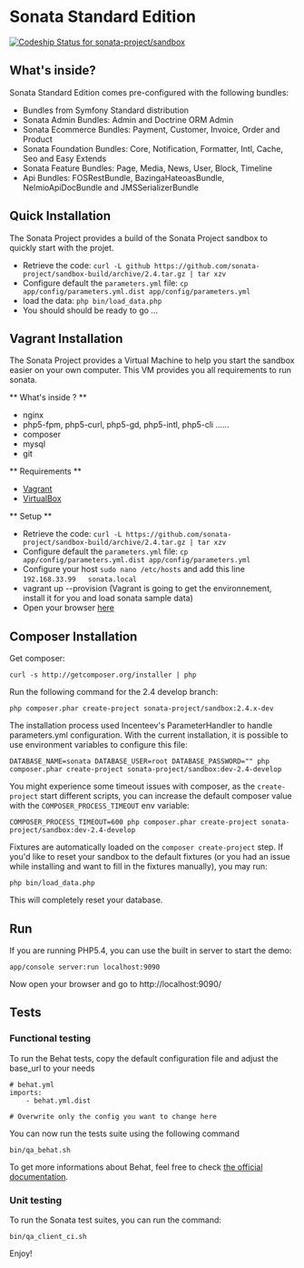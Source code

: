 Sonata Standard Edition
=======================

[ ![Codeship Status for sonata-project/sandbox](https://codeship.com/projects/abaa9ca0-5945-0132-9e3b-069770f0649f/status)](https://codeship.com/projects/50230)

What's inside?
--------------

Sonata Standard Edition comes pre-configured with the following bundles:

* Bundles from Symfony Standard distribution
* Sonata Admin Bundles: Admin and Doctrine ORM Admin
* Sonata Ecommerce Bundles: Payment, Customer, Invoice, Order and Product
* Sonata Foundation Bundles: Core, Notification, Formatter, Intl, Cache, Seo and Easy Extends
* Sonata Feature Bundles: Page, Media, News, User, Block, Timeline
* Api Bundles: FOSRestBundle, BazingaHateoasBundle, NelmioApiDocBundle and JMSSerializerBundle

Quick Installation
------------------

The Sonata Project provides a build of the Sonata Project sandbox to quickly start with the projet.

* Retrieve the code: ``curl -L github https://github.com/sonata-project/sandbox-build/archive/2.4.tar.gz | tar xzv``
* Configure default the ``parameters.yml`` file: ``cp app/config/parameters.yml.dist app/config/parameters.yml``
* load the data: ``php bin/load_data.php``
* You should should be ready to go ...

Vagrant Installation
--------------------

The Sonata Project provides a Virtual Machine to help you start the sandbox easier on your own computer. This VM provides you all requirements to run sonata.

** What's inside ? **
    
* nginx
* php5-fpm, php5-curl, php5-gd, php5-intl, php5-cli ......
* composer
* mysql
* git

** Requirements **

* [Vagrant][link_vagrant]
* [VirtualBox][link_virtualbox]

** Setup **

* Retrieve the code: ``curl -L https://github.com/sonata-project/sandbox-build/archive/2.4.tar.gz | tar xzv``
* Configure default the ``parameters.yml`` file: ``cp app/config/parameters.yml.dist app/config/parameters.yml``
* Configure your host ``sudo nano /etc/hosts`` and add this line ``192.168.33.99   sonata.local``
* vagrant up --provision (Vagrant is going to get the environnement, install it for you and load sonata sample data)
* Open your browser [here][link_sonata]

Composer Installation
---------------------

Get composer:

    curl -s http://getcomposer.org/installer | php

Run the following command for the 2.4 develop branch:

    php composer.phar create-project sonata-project/sandbox:2.4.x-dev

The installation process used Incenteev's ParameterHandler to handle parameters.yml configuration. With the current
installation, it is possible to use environment variables to configure this file:

    DATABASE_NAME=sonata DATABASE_USER=root DATABASE_PASSWORD="" php composer.phar create-project sonata-project/sandbox:dev-2.4-develop

You might experience some timeout issues with composer, as the ``create-project`` start different scripts, you can increase the default composer value with the ``COMPOSER_PROCESS_TIMEOUT`` env variable:

    COMPOSER_PROCESS_TIMEOUT=600 php composer.phar create-project sonata-project/sandbox:dev-2.4-develop

Fixtures are automatically loaded on the ``composer create-project`` step. If you'd like to reset your sandbox to the default fixtures (or you had an issue while installing and want to fill in the fixtures manually), you may run:

    php bin/load_data.php

This will completely reset your database.

Run
---

If you are running PHP5.4, you can use the built in server to start the demo:

    app/console server:run localhost:9090

Now open your browser and go to http://localhost:9090/

Tests
-----

### Functional testing

To run the Behat tests, copy the default configuration file and adjust the base_url to your needs

    # behat.yml
    imports:
        - behat.yml.dist

    # Overwrite only the config you want to change here

You can now run the tests suite using the following command

    bin/qa_behat.sh

To get more informations about Behat, feel free to check [the official documentation][link_behat].


### Unit testing

To run the Sonata test suites, you can run the command:

    bin/qa_client_ci.sh

Enjoy!

[link_behat]: http://docs.behat.org "the official Behat documentation"
[link_vagrant]: http://www.vagrantup.com/downloads.html "Download Vagrant"
[link_virtualbox]: https://www.virtualbox.org/wiki/Downloads "Download VirtualBox"
[link_sonata]: http://sonata.local "Sonata"
